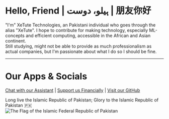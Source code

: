 # Hello, Friend | ہیلو، دوست | 朋友你好

"I'm" XeTute Technologies, an Pakistani individual who goes through the alias "XeTute". I hope to contribute for making technology, especially ML-concepts and efficient computing, accessible in the African and Asian continent.  
Still studying, might not be able to provide as much professionalism as actual companies, but I'm passionate about what I do so I should be fine.

---
# Our Apps & Socials
[Chat with our Assistant](https://xetute.com/) | [Support us Financially](https://ko-fi.com/XeTute) | [Visit our GitHub](https://github.com/XeTute)  

Long live the Islamic Republic of Pakistan; Glory to the Islamic Republic of Pakistan 🇵🇰  
![The Flag of the Islamic Federal Republic of Pakistan](https://upload.wikimedia.org/wikipedia/commons/3/32/Flag_of_Pakistan.svg)
